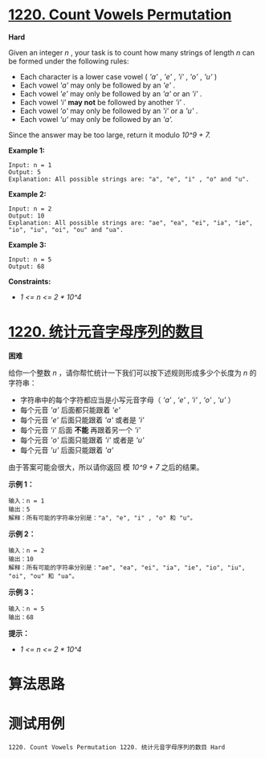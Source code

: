 # [1220. Count Vowels Permutation][enTitle]

**Hard**

Given an integer  *n* , your task is to count how many strings of length  *n*  can be formed under the following rules:

- Each character is a lower case vowel ( *'a'* ,  *'e'* ,  *'i'* ,  *'o'* ,  *'u'* ) 
- Each vowel  *'a'*  may only be followed by an  *'e'* . 
- Each vowel  *'e'*  may only be followed by an  *'a'*  or an  *'i'* . 
- Each vowel  *'i'*  **may not**  be followed by another  *'i'* . 
- Each vowel  *'o'*  may only be followed by an  *'i'*  or a  *'u'* . 
- Each vowel  *'u'*  may only be followed by an  *'a'.* 

Since the answer may be too large, return it modulo  *10^9 + 7.* 



**Example 1:** 

```
Input: n = 1
Output: 5
Explanation: All possible strings are: "a", "e", "i" , "o" and "u".

```

**Example 2:** 

```
Input: n = 2
Output: 10
Explanation: All possible strings are: "ae", "ea", "ei", "ia", "ie", "io", "iu", "oi", "ou" and "ua".

```

**Example 3:** 

```
Input: n = 5
Output: 68
```



**Constraints:** 

-  *1 <= n <= 2 * 10^4* 


# [1220. 统计元音字母序列的数目][cnTitle]

**困难**

给你一个整数  *n* ，请你帮忙统计一下我们可以按下述规则形成多少个长度为  *n*  的字符串：

- 字符串中的每个字符都应当是小写元音字母（ *'a'* ,  *'e'* ,  *'i'* ,  *'o'* ,  *'u'* ） 
- 每个元音  *'a'*  后面都只能跟着  *'e'*  
- 每个元音  *'e'*  后面只能跟着  *'a'*  或者是  *'i'*  
- 每个元音  *'i'*  后面 **不能**  再跟着另一个  *'i'*  
- 每个元音  *'o'*  后面只能跟着  *'i'*  或者是  *'u'*  
- 每个元音  *'u'*  后面只能跟着  *'a'* 

由于答案可能会很大，所以请你返回 模  *10^9 + 7*  之后的结果。



**示例 1：** 

```
输入：n = 1
输出：5
解释：所有可能的字符串分别是："a", "e", "i" , "o" 和 "u"。

```

**示例 2：** 

```
输入：n = 2
输出：10
解释：所有可能的字符串分别是："ae", "ea", "ei", "ia", "ie", "io", "iu", "oi", "ou" 和 "ua"。

```

**示例 3：** 

```
输入：n = 5
输出：68
```



**提示：** 

-  *1 <= n <= 2 * 10^4* 




# 算法思路

# 测试用例
```
1220. Count Vowels Permutation 1220. 统计元音字母序列的数目 Hard
```

[enTitle]: https://leetcode.com/problems/count-vowels-permutation/
[cnTitle]: https://leetcode-cn.com/problems/count-vowels-permutation/
